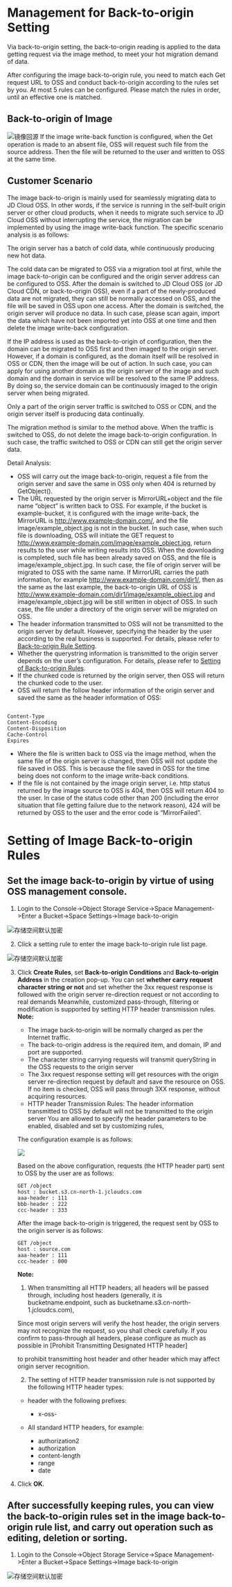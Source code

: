 #  Management for Back-to-origin Setting

Via back-to-origin setting, the back-to-origin reading is applied to the data getting request via the image method, to meet your hot migration demand of data.

After configuring the image back-to-origin rule, you need to match each Get request URL to OSS and conduct back-to-origin according to the rules set by you. At most 5 rules can be configured. Please match the rules in order,
until an effective one is matched.

## Back-to-origin of Image

![镜像回源](../../../../../image/Object-Storage-Service/OSS-97.png)
If the image write-back function is configured, when the Get operation is made to an absent file, OSS will request such file from the source address. Then the file will be returned to the user and written to OSS at the same time.

## Customer Scenario  
The image back-to-origin is mainly used for seamlessly migrating data to JD Cloud OSS. In other words, if the service is running in the self-built origin server or other cloud products, when it needs to migrate such service to JD Cloud OSS without interrupting the service, the migration can be implemented by using the image write-back function. The specific scenario analysis is as follows:

The origin server has a batch of cold data, while continuously producing new hot data.

The cold data can be migrated to OSS via a migration tool at first, while the image back-to-origin can be configured and the origin server address can be configured to OSS. After the domain is switched to JD Cloud OSS (or JD Cloud CDN, or back-to-origin OSS), even if a part of the newly-produced data are not migrated, they can still be normally accessed on OSS, and the file will be saved in OSS upon one access. After the domain is switched, the origin server will produce no data. In such case, please scan again, import the data which have not been imported yet into OSS at one time and then delete the image write-back configuration.

If the IP address is used as the back-to-origin of configuration, then the domain can be migrated to OSS first and then imaged to the origin server. However, if a domain is configured, as the domain itself will be resolved in OSS or CDN, then the image will be out of action. In such case, you can apply for using another domain as the origin server of the image and such domain and the domain in service will be resolved to the same IP address. By doing so, the service domain can be continuously imaged to the origin server when being migrated.

Only a part of the origin server traffic is switched to OSS or CDN, and the origin server itself is producing data continually.

The migration method is similar to the method above. When the traffic is switched to OSS, do not delete the image back-to-origin configuration. In such case, the traffic switched to OSS or CDN can still get the origin server data.

Detail Analysis:

* OSS will carry out the image back-to-origin, request a file from the origin server and save the same in OSS only when 404 is returned by GetObject().
* The URL requested by the origin server is MirrorURL+object and the file name “object” is written back to OSS. For example, if the bucket is example-bucket, it is configured with the image write-back, the MirrorURL is http://www.example-domain.com/, and the file image/example_object.jpg is not in the bucket. In such case, when such file is downloading, OSS will initiate the GET request to http://www.example-domain.com/image/example_object.jpg, return results to the user while writing results into OSS. When the downloading is completed, such file has been already saved on OSS, and the file is image/example_object.jpg. In such case, the file of origin server will be migrated to OSS with the same name. If MirrorURL carries the path information, for example http://www.example-domain.com/dir1/, then as the same as the last example, the back-to-origin URL of OSS is http://www.example-domain.com/dir1/image/example_object.jpg and image/example_object.jpg will be still written in object of OSS. In such case, the file under a directory of the origin server will be migrated on OSS.
* The header information transmitted to OSS will not be transmitted to the origin server by default. However, specifying the header by the user according to the real business is supported. For details, please refer to [Back-to-origin Rule Setting](../../dd.md).
* Whether the querystring information is transmitted to the origin server depends on the user’s configuration. For details, please refer to [Setting of Back-to-origin Rules](../../dd.md).
* If the chunked code is returned by the origin server, then OSS will return the chunked code to the user.
* OSS will return the follow header information of the origin server and saved the same as the header information of OSS:

 ``` 
 
Content-Type
Content-Encoding
Content-Disposition
Cache-Control
Expires

```

* Where the file is written back to OSS via the image method, when the same file of the origin server is changed, then OSS will not update the file saved in OSS. This is because the file saved in OSS for the time being does not conform to the image write-back conditions.
* If the file is not contained by the image origin server, i.e. http status returned by the image source to OSS is 404, then OSS will return 404 to the user. In case of the status code other than 200 (including the error situation that file getting failure due to the network reason), 424 will be returned by OSS to the user and the error code is “MirrorFailed”.


# Setting of Image Back-to-origin Rules 

 


## Set the image back-to-origin by virtue of using OSS management console.

1. Login to the Console->Object Storage Service->Space Management->Enter a Bucket->Space Settings->Image back-to-origin

![存储空间默认加密](../../../../../image/Object-Storage-Service/OSS-96.png)

2. Click a setting rule to enter the image back-to-origin rule list page.

![存储空间默认加密](../../../../../image/Object-Storage-Service/OSS-95.png)

3. Click **Create Rules**, set **Back-to-origin Conditions** and **Back-to-origin Address** in the creation pop-up. You can set **whether carry request character string or not** and set whether the 3xx request response is followed with the origin server re-direction request or not according to real demands
   Meanwhile, customized pass-through, filtering or modification is supported by setting HTTP header transmission rules.
   **Note:** 
    -  The image back-to-origin will be normally charged as per the Internet traffic.
    -  The back-to-origin address is the required item, and domain, IP and port are supported.
    -  The character string carrying requests will transmit queryString in the OSS requests to the origin server
    -  The 3xx request response setting will get resources with the origin server re-direction request by default and save the resource on OSS. If no item is checked, OSS will pass through 3XX response, without acquiring resources.
    -  HTTP header Transmission Rules:
      The header information transmitted to OSS by default will not be transmitted to the origin server
      You are allowed to specify the header parameters to be enabled, disabled and set by customizing rules,
       

    The configuration example is as follows:

    ![](http://static-aliyun-doc.oss-cn-hangzhou.aliyuncs.com/assets/img/4750/15350991919983_zh-CN.png)

    Based on the above configuration, requests (the HTTP header part) sent to OSS by the user are as follows:

    ```
    GET /object
    host : bucket.s3.cn-north-1.jcloudcs.com
    aaa-header : 111
    bbb-header : 222
    ccc-header : 333
    ```

    After the image back-to-origin is triggered, the request sent by OSS to the origin server is as follows:

    ```
    GET /object
    host : source.com
    aaa-header : 111
    ccc-header : 000
    
    ```

    **Note:** 
    1. When transmitting all HTTP headers, all headers will be passed through, including host headers (generally, it is bucketname.endpoint, such as bucketname.s3.cn-north-1.jcloudcs.com),

    Since most origin servers will verify the host header, the origin servers may not recognize the request, so you shall check carefully. If you confirm to pass-through all headers, please configure as much as possible in [Prohibit Transmitting Designated HTTP header]

    to prohibit transmitting host header and other header which may affect origin server recognition.
    
    2. The setting of HTTP header transmission rule is not supported by the following HTTP header types:

    -   header with the following prefixes:
    
        -   x-oss-
        
        
    -   All standard HTTP headers, for example:
        -   authorization2
        -   authorization
        -   content-length
        -   range
        -   date
8.  Click **OK**.

## After successfully keeping rules, you can view the back-to-origin rules set in the image back-to-origin rule list, and carry out operation such as editing, deletion or sorting.

1. Login to the Console->Object Storage Service->Space Management->Enter a Bucket->Space Settings->Image back-to-origin

![存储空间默认加密](../../../../../image/Object-Storage-Service/OSS-96.png)


